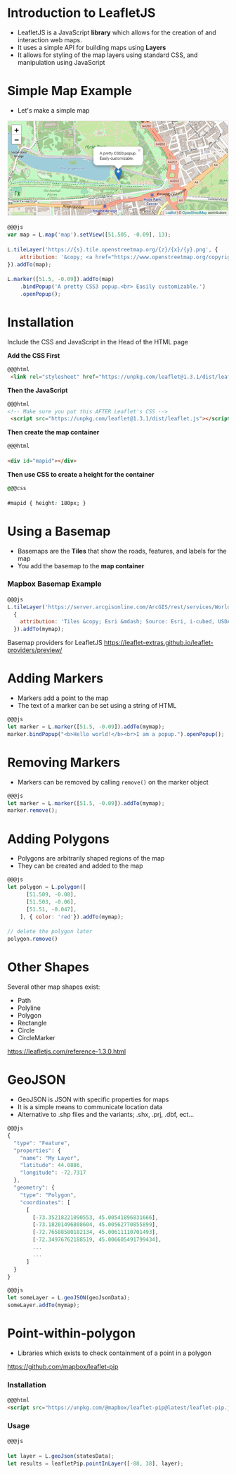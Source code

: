 # Introduction to LeafletJS

* LeafletJS is a JavaScript **library** which allows for the creation of and interaction web maps.
* It uses a simple API for building maps using **Layers**
* It allows for styling of the map layers using standard CSS, and manipulation using JavaScript

# Simple Map Example

* Let's make a simple map

![](./simple-map-leaflet.png)

```js
@@@js
var map = L.map('map').setView([51.505, -0.09], 13);

L.tileLayer('https://{s}.tile.openstreetmap.org/{z}/{x}/{y}.png', {
    attribution: '&copy; <a href="https://www.openstreetmap.org/copyright">OpenStreetMap</a> contributors'
}).addTo(map);

L.marker([51.5, -0.09]).addTo(map)
    .bindPopup('A pretty CSS3 popup.<br> Easily customizable.')
    .openPopup();
```

# Installation

Include the CSS and JavaScript in the Head of the HTML page

**Add the CSS First**

```html
@@@html
 <link rel="stylesheet" href="https://unpkg.com/leaflet@1.3.1/dist/leaflet.css"/>
```

**Then the JavaScript**

```html
@@@html
<!-- Make sure you put this AFTER Leaflet's CSS -->
 <script src="https://unpkg.com/leaflet@1.3.1/dist/leaflet.js"></script>
```

**Then create the map container**

```html
@@@html

<div id="mapid"></div>
```

**Then use CSS to create a height for the container**

```css
@@@css

#mapid { height: 180px; }
```

# Using a Basemap

* Basemaps are the **Tiles** that show the roads, features, and labels for the map
* You add the basemap to the **map container**

### Mapbox Basemap Example

```js
@@@js
L.tileLayer('https://server.arcgisonline.com/ArcGIS/rest/services/World_Imagery/MapServer/tile/{z}/{y}/{x}',
  {
    attribution: 'Tiles &copy; Esri &mdash; Source: Esri, i-cubed, USDA, USGS, AEX, GeoEye, Getmapping, Aerogrid, IGN, IGP, UPR-EGP, and the GIS User Community'
  }).addTo(mymap);
```

Basemap providers for LeafletJS
<https://leaflet-extras.github.io/leaflet-providers/preview/>

# Adding Markers

* Markers add a point to the map
* The text of a marker can be set using a string of HTML

```js
@@@js
let marker = L.marker([51.5, -0.09]).addTo(mymap);
marker.bindPopup("<b>Hello world!</b><br>I am a popup.").openPopup();
```

# Removing Markers

* Markers can be removed by calling `remove()` on the marker object

```js
@@@js
let marker = L.marker([51.5, -0.09]).addTo(mymap);
marker.remove();
```

# Adding Polygons

* Polygons are arbitrarily shaped regions of the map
* They can be created and added to the map

```js
@@@js
let polygon = L.polygon([
      [51.509, -0.08],
      [51.503, -0.06],
      [51.51, -0.047],
    ], { color: 'red'}).addTo(mymap);

// delete the polygon later
polygon.remove()
```

# Other Shapes

Several other map shapes exist:

- Path
- Polyline
- Polygon
- Rectangle
- Circle
- CircleMarker

<https://leafletjs.com/reference-1.3.0.html>

# GeoJSON

* GeoJSON is JSON with specific properties for maps
* It is a simple means to communicate location data
* Alternative to .shp files and the variants; .shx, .prj, .dbf, ect...

```js
@@@js
{
  "type": "Feature",
  "properties": {
    "name": "My Layer",
    "latitude": 44.0886,
    "longitude": -72.7317
  },
  "geometry": {
    "type": "Polygon",
    "coordinates": [
      [
        [-73.35218221090553, 45.00541896831666],
        [-73.18201496808604, 45.00562770855899],
        [-72.76588580182134, 45.00611110701493],
        [-72.34976762188519, 45.006605491799434],
        ...
        ...
      ]
  }
}
```

```js
@@@js
let someLayer = L.geoJSON(geoJsonData);
someLayer.addTo(mymap);

```
# Point-within-polygon

* Libraries which exists to check containment of a point in a polygon

<https://github.com/mapbox/leaflet-pip>

### Installation

```html
@@@html
<script src="https://unpkg.com/@mapbox/leaflet-pip@latest/leaflet-pip.js"></script>
```

### Usage

```js
@@@js

let layer = L.geoJson(statesData);
let results = leafletPip.pointInLayer([-88, 38], layer);
```
